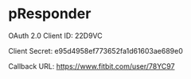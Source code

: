 # pResponder
OAuth 2.0 Client ID:
22D9VC

Client Secret:
e95d4958ef773652fa1d61603ae689e0

Callback URL:
https://www.fitbit.com/user/78YC97
